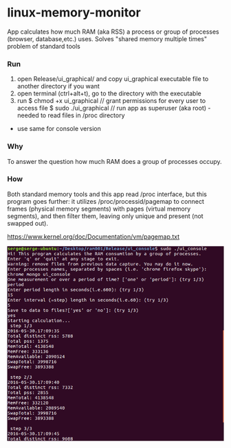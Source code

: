 # linux-memory-monitor
App calculates how much RAM (aka RSS) a process or group of processes (browser, database,etc.) uses. Solves "shared memory multiple times" problem of standard tools

### Run

1. open Release/ui_graphical/ and copy ui_graphical executable file to another directory if you want
2. open terminal (ctrl+alt+t), go to the directory with the executable
3. run
   $ chmod +x ui_graphical // grant permissions for every user to access file
   $ sudo ./ui_graphical  // run app as superuser (aka root) - needed to read files in /proc directory

*  use same for console version

### Why  

To answer the question how much RAM does a group of processes occupy. 

### How 

Both standard memory tools and this app read /proc interface, but this program goes further: it utilizes
/proc/processid/pagemap to connect frames (physical memory segments)  with pages (virtual memory segments), and then filter them, leaving only unique and present (not swapped out).

https://www.kernel.org/doc/Documentation/vm/pagemap.txt


![Alt text](/console.png?raw=true "console")

